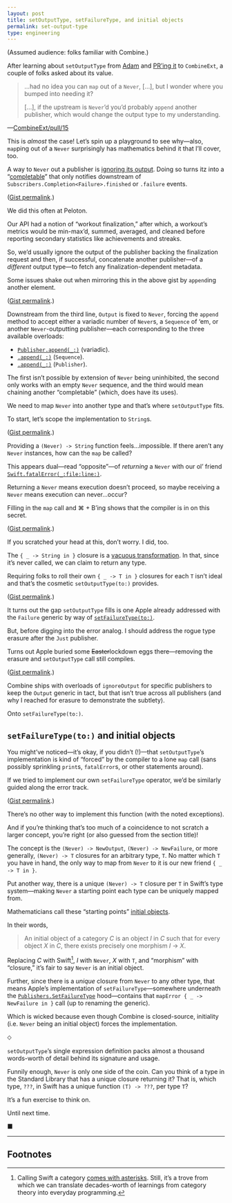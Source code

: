 ```yaml
---
layout: post
title: setOutputType, setFailureType, and initial objects
permalink: set-output-type
type: engineering
---
```


(Assumed audience: folks familiar with Combine.)

After learning about `setOutputType` from [Adam](https://twitter.com/sharplet) and [PR’ing it](https://github.com/CombineCommunity/CombineExt/pull/15) to `CombineExt`, a couple of folks asked about its value.

> …had no idea you can `map` out of a `Never`, […], but I wonder where you bumped into needing it?
>
> […], if the upstream is `Never`’d you’d probably `append` another publisher, which would change the output type to my understanding.

—[CombineExt/pull/15](https://github.com/CombineCommunity/CombineExt/pull/15#pullrequestreview-387675862)

This is *almost* the case! Let’s spin up a playground to see why—also, `map`ping out of a `Never` surprisingly has mathematics behind it that I’ll cover, too.

A way to `Never` out a publisher is [ignoring its output](https://developer.apple.com/documentation/combine/publisher/3204714-ignoreoutput). Doing so turns itz into a “[completable](https://github.com/ReactiveX/RxSwift/blob/002d325b0bdee94e7882e1114af5ff4fe1e96afa/Documentation/Traits.md#completable)” that only notifies downstream of `Subscribers.Completion<Failure>.finished` or `.failure` events.

<script src="https://gist.github.com/jasdev/1e7d5fa1c097e001f206ae190c20915b.js"></script>

([Gist permalink](https://gist.github.com/jasdev/1e7d5fa1c097e001f206ae190c20915b).)

We did this often at Peloton.

Our API had a notion of “workout finalization,” after which, a workout’s metrics would be min-max’d, summed, averaged, and cleaned before reporting secondary statistics like achievements and streaks.

So, we’d usually ignore the output of the publisher backing the finalization request and then, if successful, concatenate another publisher—of a _different_ output type—to fetch any finalization-dependent metadata.

Some issues shake out when mirroring this in the above gist by `append`ing another element.

<script src="https://gist.github.com/jasdev/d88cc0d9154a4bcc4b5cc2444d9f4418.js"></script>

([Gist permalink](https://gist.github.com/jasdev/d88cc0d9154a4bcc4b5cc2444d9f4418).)

Downstream from the third line, `Output` is fixed to `Never`, forcing the `append` method to accept either a variadic number of `Never`s, a `Sequence` of ‘em, or another `Never`-outputting publisher—each corresponding to the three available overloads:

- [`Publisher.append(_:)`](https://developer.apple.com/documentation/combine/publisher/3204683-append) (variadic).
- [`.append(_:)`](https://developer.apple.com/documentation/combine/publisher/3204684-append) (`Sequence`).
- [`.append(_:)`](https://developer.apple.com/documentation/combine/publisher/3204685-append) (`Publisher`).

The first isn’t possible by extension of `Never` being uninhibited, the second only works with an empty `Never` sequence, and the third would mean chaining another “completable” (which, does have its uses).

We need to map `Never` into another type and that’s where `setOutputType` fits.

To start, let’s scope the implementation to `String`s.

<script src="https://gist.github.com/jasdev/56d4602fca5171095900eeb345d55288.js"></script>

([Gist permalink](https://gist.github.com/jasdev/56d4602fca5171095900eeb345d55288).)

Providing a `(Never) -> String` function feels…impossible. If there aren’t any `Never` instances, how can the `map` be called?

This appears dual—read “opposite”—of _returning_ a `Never` with our ol’ friend [`Swift.fatalError(_:file:line:)`](https://developer.apple.com/documentation/swift/1538698-fatalerror).

Returning a `Never` means execution doesn’t proceed, so maybe receiving a `Never` means execution can never…occur?

Filling in the `map` call and ⌘ + B’ing shows that the compiler is in on this secret.

<script src="https://gist.github.com/jasdev/eb6aed4b28648890b42bac1695eed8ca.js"></script>

([Gist permalink](https://gist.github.com/jasdev/eb6aed4b28648890b42bac1695eed8ca).)

If you scratched your head at this, don’t worry. I did, too.

The `{ _ -> String in }` closure is a [vacuous transformation](https://en.wikipedia.org/wiki/Vacuous_truth). In that, since it’s never called, we can claim to return any type.

Requiring folks to roll their own `{ _ -> T in }` closures for each `T` isn’t ideal and that’s the cosmetic `setOutputType(to:)` provides.

<script src="https://gist.github.com/jasdev/bdbfb245e2da525d16252310aaaab5ab.js"></script>

([Gist permalink](https://gist.github.com/jasdev/bdbfb245e2da525d16252310aaaab5ab).)

It turns out the gap `setOutputType` fills is one Apple already addressed with the `Failure` generic by way of [`setFailureType(to:)`](https://developer.apple.com/documentation/combine/publisher/3204753-setfailuretype).

But, before digging into the error analog. I should address the rogue type erasure after the `Just` publisher.

Turns out Apple buried some ~~Easter~~lockdown eggs there—removing the erasure and `setOutputType` call still compiles.

<script src="https://gist.github.com/jasdev/34948b0a2a1ede6356e3e96c9ff59a86.js"></script>

([Gist permalink](https://gist.github.com/jasdev/34948b0a2a1ede6356e3e96c9ff59a86).)

Combine ships with overloads of `ignoreOutput` for specific publishers to keep the `Output` generic in tact, but that isn’t true across all publishers (and why I reached for erasure to demonstrate the subtlety).

Onto `setFailureType(to:)`.

## `setFailureType(to:)` and initial objects

You might’ve noticed—it’s okay, if you didn’t (!)—that `setOutputType`’s implementation is kind of “forced” by the compiler to a lone `map` call (sans possibly sprinkling `print`s, `fatalError`s, or other statements around).

If we tried to implement our own `setFailureType` operator, we’d be similarly guided along the error track.

<script src="https://gist.github.com/jasdev/85b093150c8e9399da7edc5fe62b2d00.js"></script>

([Gist permalink](https://gist.github.com/jasdev/85b093150c8e9399da7edc5fe62b2d00).)

There’s no other way to implement this function (with the noted exceptions).

And if you’re thinking that’s too much of a coincidence to not scratch a larger concept, you’re right (or also guessed from the section title)!

The concept is the `(Never) -> NewOutput`, `(Never) -> NewFailure`, or more generally, `(Never) -> T` closures for an arbitrary type, `T`. No matter which `T` you have in hand, the only way to map from `Never` to it is our new friend `{ _ -> T in }`.

Put another way, there is a unique `(Never) -> T` closure per `T` in Swift’s type system—making `Never` a starting point each type can be uniquely mapped from.

Mathematicians call these “starting points” [initial objects](https://en.wikipedia.org/wiki/Initial_and_terminal_objects).

In their words,

> An initial object of a category _C_ is an object _I_ in _C_ such that for every object _X_ in _C_, there exists precisely one morphism _I_ → _X_.

Replacing _C_ with Swift[^1], _I_ with `Never`, _X_ with `T`, and “morphism” with “closure,” it’s fair to say `Never` is an initial object.

Further, since there is a _unique_ closure from `Never` to any other type, that means Apple’s implementation of `setFailureType`—somewhere underneath the [`Publishers.SetFailureType`](https://developer.apple.com/documentation/combine/publishers/setfailuretype) hood—contains that `mapError { _ -> NewFailure in }` call (up to renaming the generic).

Which is wicked because even though Combine is closed-source, initiality (i.e. `Never` being an initial object) forces the implementation. 

⬦

`setOutputType`’s single expression definition packs almost a thousand words-worth of detail behind its signature and usage.

Funnily enough, `Never` is only one side of the coin. Can you think of a type in the Standard Library that has a unique closure returning it? That is, which type, `???`, in Swift has a unique function `(T) -> ???`, per type `T`?

It’s a fun exercise to think on.

Until next time.

■

---

## Footnotes

[^1]: Calling Swift a category [comes with asterisks](https://ro-che.info/articles/2016-08-07-hask-category). Still, it’s a trove from which we can translate decades-worth of learnings from category theory into everyday programming.

